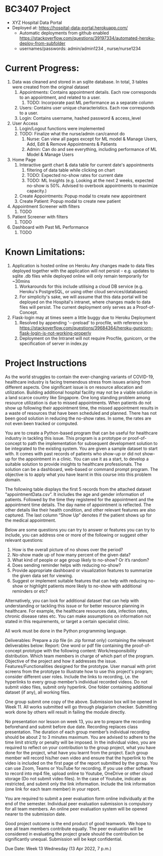 # BC3407 Project

- XYZ Hospital Data Portal
- Deployed at: https://hospital-data-portal.herokuapp.com/
    - Automatic deployments from github
      enabled https://stackoverflow.com/questions/39197334/automated-heroku-deploy-from-subfolder
    - usernames/passwords: admin/admin1234 , nurse/nurse1234

# Current Progress:

1. Data was cleaned and stored in an sqlite database. In total, 3 tables were created from the original dataset
    1. Appointments: Contains appointment details. Each row corresponds to an appointment, and related to a user.
        1. TODO: Incorporate past ML performance as a separate column
    2. Users: Contains user unique characteristics. Each row corresponds to a user.
    3. Login: Contains username, hashed password & access_level
2. User Access
    1. Login/Logout functions were implemented
    2. TODO: Finalize what the nurse/admin can/cannot do
       1. Nurse: Can view all pages except for ML model & Manage Users, Add, Edit & Remove Appointments & Patients
       2. Admin: Can do and see everything, including performance of ML Model & Manage Users
3. Home Page
    1. Interactive gantt chart & data table for current date's appointments
        1. filtering of data table while clicking on chart
        2. TODO: Expected no-show rates for current date
        3. TODO: ML Insights (e.g. Looking at the next 2 weeks, expected no-show is 50%. Advised to overbook
           appointments to maximize capacity.)
    2. Create Appointments: Popup modal to create new appointment
    3. Create Patient: Popup modal to create new patient
4. Appointment Screener with filters
    1. TODO
5. Patient Screener with filters
    1. TODO
6. Dashboard with Past ML Performance
    1. TODO

# Known Limitations:

1. Application is hosted online on Heroku Any changes made to data files deployed together with the application will not
   persist - e.g. updates to sqlite .db files while deployed online will only remain temporarily for ~30mins
    1. Workarounds for this include utilising a cloud DB service (e.g. Heroku's PostgreSQL, or using other cloud
       services/databases)
    2. For simplicity's sake, we will assume that this data portal will be deployed on the Hospital's intranet, where
       changes made to data files will persist. The current deployment only serves as a Proof-of-Concept.
2. Flask-login may at times seem a little buggy due to Heroku Deployment
    1. Resolved by appending '--preload' to procfile, with reference
       to https://stackoverflow.com/questions/39684364/heroku-gunicorn-flask-login-is-not-working-properly
    2. Deployment on the Intranet will not require Procfile, gunicorn, or the specification of server in index.py

# Project Instructions

As the world struggles to contain the ever-changing variants of COVID-19, healthcare industry is facing tremendous
stress from issues arising from different aspects. One significant issue is on resource allocation and utilization.
Building additional hospital facility may not be a viable solution in a land scarce country like Singapore. One long
standing problem among resource utilization is due to missed appointments. When patients do not show up following their
appointment time, the missed appointment results in a waste of resources that have been scheduled and planned. There has
not been good solution in reducing the no-show rates. In some, the rates are not even been tracked or computed.

You are to create a Python-based program that can be useful for healthcare industry in tackling this issue. This program
is a prototype or proof-of-concept to path the implementation for subsequent development solution to be integrated to
the existing system. You are given a sample dataset to start with. It comes with past records of patients who show-up or
did not show-up for the appointment in a clinic. You can use it as a start, to develop a suitable solution to provide
insights to healthcare professionals. The solution can be a dashboard, web-based or command prompt program. The
objective is to apply what you have learnt in this course into this problem domain.

The following table displays the first 5 records from the attached dataset “appointmentData.csv”. It includes the age
and gender information of patients. Followed by the time they registered for the appointment and the appointment time
details. The day name of appointment is reflected. The other details like their health condition, and other relevant
features are also captured. The last column “Show Up” denotes if the patient shows up for the medical appointment.

Below are some questions you can try to answer or features you can try to include, you can address one or more of the
following or suggest other relevant questions:

1. How is the overall picture of no shows over the period?
2. No-show made up of how many percent of the given data?
3. What kind of people or age group likely to no-show? Or it’s random?
5. Does sending reminder helps with reducing no-show?
6. Provide appropriate dashboard or visualization features to summarize the given data set for viewing.
7. Suggest or implement suitable features that can help with reducing no-show or highlight patients more likely to
   no-show with additional reminders or etc?

Alternatively, you can look for additional dataset that can help with understanding or tackling this issue or for better
resource planning in healthcare. For example, the healthcare resources data, infection rates, chronic disease rates etc.
You can make assumptions on information not stated in this requirements, or target a certain specialist clinic.

All work must be done in the Python programming language.

Deliverables:
Prepare a zip file (in .zip format only) containing the relevant deliverables below:
Report: One word or pdf file containing the proof-of-concept prototype with the following content:
Work/responsibility distribution. Which team members in charge of which part of the program. Objective of the project
and how it addresses the issue. Features/Functionalities designed for the prototype. User manual with print screens from
the prototype to illustrate how to use this project's program; consider different user roles. Include the links to
recording, i,e. the hyperlinks to every group member’s individual recorded videos. Do not submit video files, submit
only hyperlink. One folder containing additional dataset (if any), all working files.

One group submit one copy of the above. Submission box will be opened in Week 11. All works submitted will go through
plagiarism checker. Submitting work done by others will result in failing the module directly.

No presentation nor lesson on week 13, you are to prepare the recording beforehand and submit before due date. Recording
replaces class presentation. The duration of each group member’s individual recording should be about 2 to 3 minutes
maximum. You are advised to adhere to the time limit strictly or penalty will be imposed. In the individual video, you
are required to reflect on your contribution to the group project, what you have done for the project, what have you
learnt from the project. Each group member will record his/her own video and ensure that the hyperlink to the video is
included on the first page of the report submitted by the group. You can use Zoom, Teams or YouTube for recording. If
you use other software to record into mp4 file, upload online to Youtube, OneDrive or other cloud storage (Do not submit
video files). In the case of Youtube, indicate as restricted, and submit only the link information. Include the link
information (one link for each team member) in your report.

You are required to submit a peer evaluation form online individually at the end of the semester. Individual peer
evaluation submission is compulsory for all team members. An online peer evaluation system will be opened nearer to the
submission date.

Good project outcome is the end product of good teamwork. We hope to see all team members contribute equally. The peer
evaluation will be considered in evaluating the project grade should the contribution be significantly unequal.
Submission will be kept confidential.

Due Date:
Week 13 Wednesday (13 Apr 2022, 7 p.m.)